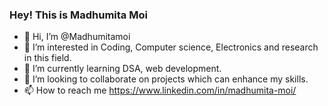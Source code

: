 ### Hey! This is Madhumita Moi

- 👋 Hi, I’m @Madhumitamoi
- 👀 I’m interested in Coding, Computer science, Electronics and research in this field.
- 🌱 I’m currently learning DSA, web development.
- 💞️ I’m looking to collaborate on projects which can enhance my skills.
- 📫 How to reach me https://www.linkedin.com/in/madhumita-moi/

